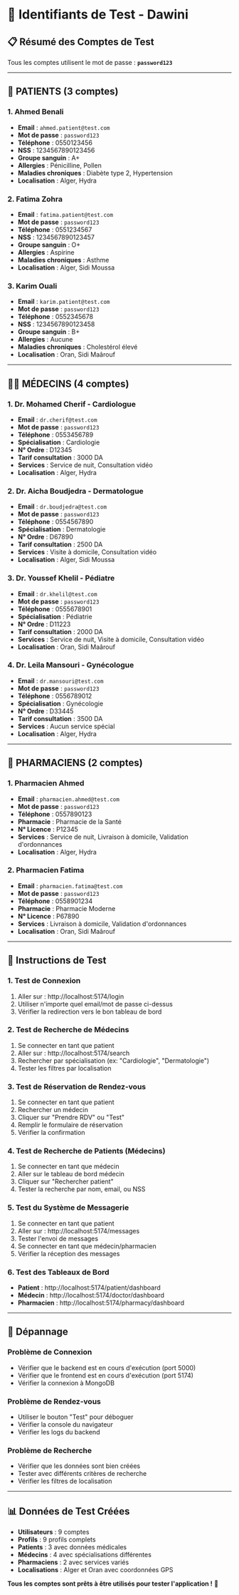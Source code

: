 # 🔐 Identifiants de Test - Dawini

## 📋 **Résumé des Comptes de Test**

Tous les comptes utilisent le mot de passe : **`password123`**

---

## 👤 **PATIENTS** (3 comptes)

### **1. Ahmed Benali**
- **Email** : `ahmed.patient@test.com`
- **Mot de passe** : `password123`
- **Téléphone** : 0550123456
- **NSS** : 1234567890123456
- **Groupe sanguin** : A+
- **Allergies** : Pénicilline, Pollen
- **Maladies chroniques** : Diabète type 2, Hypertension
- **Localisation** : Alger, Hydra

### **2. Fatima Zohra**
- **Email** : `fatima.patient@test.com`
- **Mot de passe** : `password123`
- **Téléphone** : 0551234567
- **NSS** : 1234567890123457
- **Groupe sanguin** : O+
- **Allergies** : Aspirine
- **Maladies chroniques** : Asthme
- **Localisation** : Alger, Sidi Moussa

### **3. Karim Ouali**
- **Email** : `karim.patient@test.com`
- **Mot de passe** : `password123`
- **Téléphone** : 0552345678
- **NSS** : 1234567890123458
- **Groupe sanguin** : B+
- **Allergies** : Aucune
- **Maladies chroniques** : Cholestérol élevé
- **Localisation** : Oran, Sidi Maârouf

---

## 👨‍⚕️ **MÉDECINS** (4 comptes)

### **1. Dr. Mohamed Cherif - Cardiologue**
- **Email** : `dr.cherif@test.com`
- **Mot de passe** : `password123`
- **Téléphone** : 0553456789
- **Spécialisation** : Cardiologie
- **N° Ordre** : D12345
- **Tarif consultation** : 3000 DA
- **Services** : Service de nuit, Consultation vidéo
- **Localisation** : Alger, Hydra

### **2. Dr. Aicha Boudjedra - Dermatologue**
- **Email** : `dr.boudjedra@test.com`
- **Mot de passe** : `password123`
- **Téléphone** : 0554567890
- **Spécialisation** : Dermatologie
- **N° Ordre** : D67890
- **Tarif consultation** : 2500 DA
- **Services** : Visite à domicile, Consultation vidéo
- **Localisation** : Alger, Sidi Moussa

### **3. Dr. Youssef Khelil - Pédiatre**
- **Email** : `dr.khelil@test.com`
- **Mot de passe** : `password123`
- **Téléphone** : 0555678901
- **Spécialisation** : Pédiatrie
- **N° Ordre** : D11223
- **Tarif consultation** : 2000 DA
- **Services** : Service de nuit, Visite à domicile, Consultation vidéo
- **Localisation** : Oran, Sidi Maârouf

### **4. Dr. Leila Mansouri - Gynécologue**
- **Email** : `dr.mansouri@test.com`
- **Mot de passe** : `password123`
- **Téléphone** : 0556789012
- **Spécialisation** : Gynécologie
- **N° Ordre** : D33445
- **Tarif consultation** : 3500 DA
- **Services** : Aucun service spécial
- **Localisation** : Alger, Hydra

---

## 💊 **PHARMACIENS** (2 comptes)

### **1. Pharmacien Ahmed**
- **Email** : `pharmacien.ahmed@test.com`
- **Mot de passe** : `password123`
- **Téléphone** : 0557890123
- **Pharmacie** : Pharmacie de la Santé
- **N° Licence** : P12345
- **Services** : Service de nuit, Livraison à domicile, Validation d'ordonnances
- **Localisation** : Alger, Hydra

### **2. Pharmacien Fatima**
- **Email** : `pharmacien.fatima@test.com`
- **Mot de passe** : `password123`
- **Téléphone** : 0558901234
- **Pharmacie** : Pharmacie Moderne
- **N° Licence** : P67890
- **Services** : Livraison à domicile, Validation d'ordonnances
- **Localisation** : Oran, Sidi Maârouf

---

## 🧪 **Instructions de Test**

### **1. Test de Connexion**
1. Aller sur : http://localhost:5174/login
2. Utiliser n'importe quel email/mot de passe ci-dessus
3. Vérifier la redirection vers le bon tableau de bord

### **2. Test de Recherche de Médecins**
1. Se connecter en tant que patient
2. Aller sur : http://localhost:5174/search
3. Rechercher par spécialisation (ex: "Cardiologie", "Dermatologie")
4. Tester les filtres par localisation

### **3. Test de Réservation de Rendez-vous**
1. Se connecter en tant que patient
2. Rechercher un médecin
3. Cliquer sur "Prendre RDV" ou "Test"
4. Remplir le formulaire de réservation
5. Vérifier la confirmation

### **4. Test de Recherche de Patients (Médecins)**
1. Se connecter en tant que médecin
2. Aller sur le tableau de bord médecin
3. Cliquer sur "Rechercher patient"
4. Tester la recherche par nom, email, ou NSS

### **5. Test du Système de Messagerie**
1. Se connecter en tant que patient
2. Aller sur : http://localhost:5174/messages
3. Tester l'envoi de messages
4. Se connecter en tant que médecin/pharmacien
5. Vérifier la réception des messages

### **6. Test des Tableaux de Bord**
- **Patient** : http://localhost:5174/patient/dashboard
- **Médecin** : http://localhost:5174/doctor/dashboard
- **Pharmacien** : http://localhost:5174/pharmacy/dashboard

---

## 🔧 **Dépannage**

### **Problème de Connexion**
- Vérifier que le backend est en cours d'exécution (port 5000)
- Vérifier que le frontend est en cours d'exécution (port 5174)
- Vérifier la connexion à MongoDB

### **Problème de Rendez-vous**
- Utiliser le bouton "Test" pour déboguer
- Vérifier la console du navigateur
- Vérifier les logs du backend

### **Problème de Recherche**
- Vérifier que les données sont bien créées
- Tester avec différents critères de recherche
- Vérifier les filtres de localisation

---

## 📊 **Données de Test Créées**

- **Utilisateurs** : 9 comptes
- **Profils** : 9 profils complets
- **Patients** : 3 avec données médicales
- **Médecins** : 4 avec spécialisations différentes
- **Pharmaciens** : 2 avec services variés
- **Localisations** : Alger et Oran avec coordonnées GPS

**Tous les comptes sont prêts à être utilisés pour tester l'application !** 🚀
